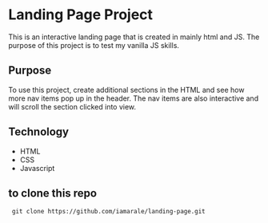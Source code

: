 # Landing Page Project

This is an interactive landing page that is created in mainly html and JS. The purpose of this project is to test my vanilla JS skills.

## Purpose

To use this project, create additional sections in the HTML and see how more nav items pop up in the header. The nav items are also interactive and will scroll the section clicked into view.

## Technology

- HTML
- CSS
- Javascript

## to clone this repo

` git clone https://github.com/iamarale/landing-page.git`
